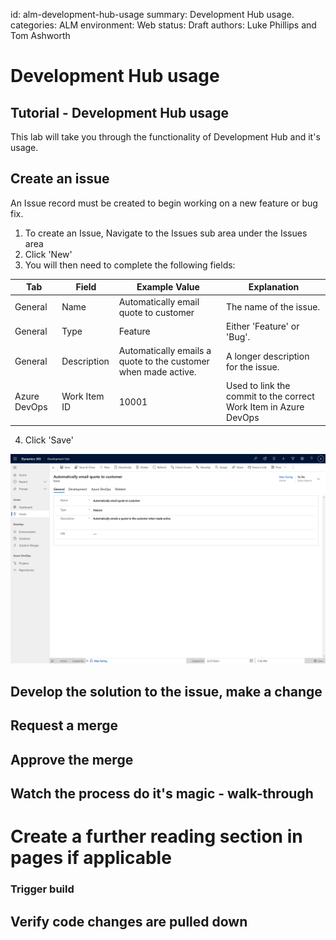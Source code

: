 id: alm-development-hub-usage
summary: Development Hub usage.
categories: ALM
environment: Web
status: Draft
authors: Luke Phillips and Tom Ashworth

# Development Hub usage 

## Tutorial - Development Hub usage

This lab will take you through the functionality of Development Hub and it's usage.

## Create an issue

An Issue record must be created to begin working on a new feature or bug fix.

1. To create an Issue, Navigate to the Issues sub area under the Issues area
2. Click 'New'
3. You will then need to complete the following fields:

| Tab | Field | Example Value | Explanation |
|--|--|--|--|
| General | Name | Automatically email quote to customer  | The name of the issue. |
| General | Type | Feature | Either 'Feature' or 'Bug'. |
| General | Description | Automatically emails a quote to the customer when made active. | A longer description for the issue. |
| Azure DevOps | Work Item ID | 10001 | Used to link the commit to the correct Work Item in Azure DevOps |
4. Click 'Save'

![issue.png](.attachments/alm-hub-usage/image1.png)

## Develop the solution to the issue, make a change

## Request a merge

## Approve the merge

## Watch the process do it's magic - walk-through

# Create a further reading section in pages if applicable

### Trigger build

## Verify code changes are pulled down
